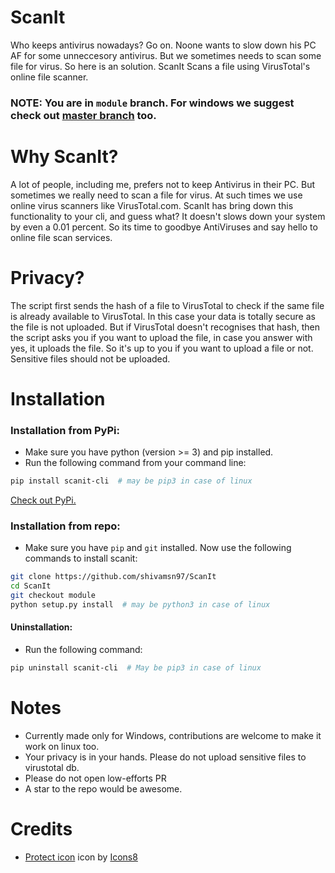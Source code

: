 # ScanIt
Who keeps antivirus nowadays? Go on. Noone wants to slow down his PC AF for some unneccesory antivirus. But we sometimes needs to scan some file for virus. So here is an solution. ScanIt Scans a file using VirusTotal's online file scanner.

### NOTE: You are in `module` branch. For windows we suggest check out [master branch](https://github.com/shivamsn97/ScanIt/tree/master) too.

# Why ScanIt?
A lot of people, including me, prefers not to keep Antivirus in their PC. But sometimes we really need to scan a file for virus. At such times we use online virus scanners like VirusTotal.com. ScanIt has bring down this functionality to your cli, and guess what? It doesn't slows down your system by even a 0.01 percent. So its time to goodbye AntiViruses and say hello to online file scan services.

# Privacy?
The script first sends the hash of a file to VirusTotal to check if the same file is already available to VirusTotal. In this case your data is totally secure as the file is not uploaded. But if VirusTotal doesn't recognises that hash, then the script asks you if you want to upload the file, in case you answer with yes, it uploads the file. So it's up to you if you want to upload a file or not. Sensitive files should not be uploaded.

# Installation

### Installation from PyPi:

- Make sure you have python (version >= 3) and pip installed.
- Run the following command from your command line:

```bash
pip install scanit-cli  # may be pip3 in case of linux
```

[Check out PyPi.](https://pypi.org/project/scanit-cli)

### Installation from repo:

- Make sure you have `pip` and `git` installed. Now use the following commands to install scanit:
```bash
git clone https://github.com/shivamsn97/ScanIt
cd ScanIt
git checkout module
python setup.py install  # may be python3 in case of linux
```

#### Uninstallation:

- Run the following command:
```bash
pip uninstall scanit-cli  # May be pip3 in case of linux
```

# Notes
- Currently made only for Windows, contributions are welcome to make it work on linux too.
- Your privacy is in your hands. Please do not upload sensitive files to virustotal db.
- Please do not open low-efforts PR
- A star to the repo would be awesome.

# Credits
- <a target="_blank" href="https://icons8.com/icons/set/security-checked">Protect icon</a> icon by <a target="_blank" href="https://icons8.com">Icons8</a>
